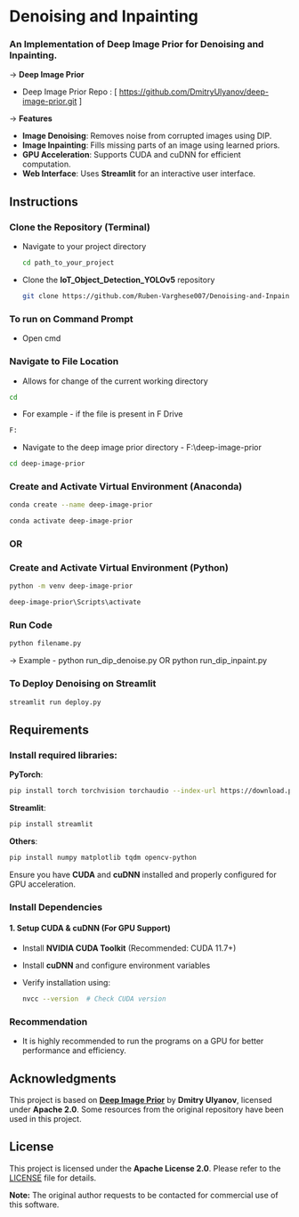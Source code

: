 # Denoising and Inpainting
### An Implementation of Deep Image Prior for Denoising and Inpainting.

-> **Deep Image Prior**
- Deep Image Prior Repo : [ https://github.com/DmitryUlyanov/deep-image-prior.git ]

-> **Features**
- **Image Denoising**: Removes noise from corrupted images using DIP.
- **Image Inpainting**: Fills missing parts of an image using learned priors.
- **GPU Acceleration**: Supports CUDA and cuDNN for efficient computation.
- **Web Interface**: Uses **Streamlit** for an interactive user interface.

## Instructions

### Clone the Repository (Terminal)
- Navigate to your project directory
  ```sh
  cd path_to_your_project
  ```
- Clone the **IoT_Object_Detection_YOLOv5** repository
  ```sh
  git clone https://github.com/Ruben-Varghese007/Denoising-and-Inpainting.git
  ```
  
### To run on Command Prompt
- Open cmd

### Navigate to File Location
- Allows for change of the current working directory
```sh
cd
```
- For example - if the file is present in F Drive
```sh
F:
```
- Navigate to the deep image prior directory - F:\deep-image-prior
```sh
cd deep-image-prior
```

### Create and Activate Virtual Environment (Anaconda)
```sh
conda create --name deep-image-prior
```
```sh
conda activate deep-image-prior
```

### OR

### Create and Activate Virtual Environment (Python)
```sh
python -m venv deep-image-prior
```
```sh
deep-image-prior\Scripts\activate
```

### Run Code
```sh
python filename.py
```
-> Example - python run_dip_denoise.py OR python run_dip_inpaint.py

### To Deploy Denoising on Streamlit
```sh
streamlit run deploy.py
```

## Requirements

### Install required libraries:

**PyTorch**:

```sh
pip install torch torchvision torchaudio --index-url https://download.pytorch.org/whl/cu117  # Ensure correct CUDA version
```

**Streamlit**:

```sh
pip install streamlit
```

**Others**:
```sh
pip install numpy matplotlib tqdm opencv-python
```

Ensure you have **CUDA** and **cuDNN** installed and properly configured for GPU acceleration.

### **Install Dependencies**

#### **1. Setup CUDA & cuDNN (For GPU Support)**
- Install **NVIDIA CUDA Toolkit** (Recommended: CUDA 11.7+)
- Install **cuDNN** and configure environment variables
- Verify installation using:

  ```sh
  nvcc --version  # Check CUDA version
  ```

### Recommendation

- It is highly recommended to run the programs on a GPU for better performance and efficiency.

## Acknowledgments
This project is based on **[Deep Image Prior](https://github.com/DmitryUlyanov/deep-image-prior)** by **Dmitry Ulyanov**, licensed under **Apache 2.0**. Some resources from the original repository have been used in this project.

## License
This project is licensed under the **Apache License 2.0**. Please refer to the [LICENSE](LICENSE) file for details.

**Note:** The original author requests to be contacted for commercial use of this software.

